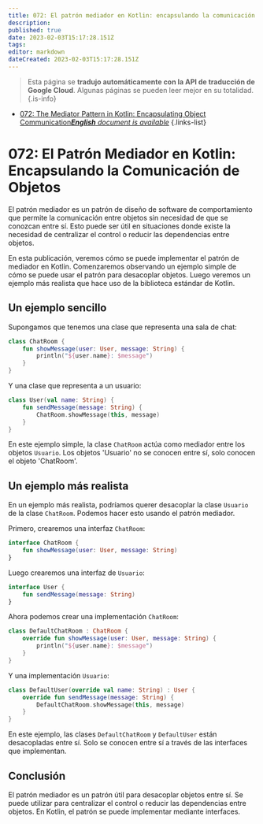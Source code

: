```yaml
---
title: 072: El patrón mediador en Kotlin: encapsulando la comunicación de objetos
description: 
published: true
date: 2023-02-03T15:17:28.151Z
tags: 
editor: markdown
dateCreated: 2023-02-03T15:17:28.151Z
---
```


> Esta página se **tradujo automáticamente con la API de traducción de Google Cloud**.
Algunas páginas se pueden leer mejor en su totalidad.{.is-info}



- [072: The Mediator Pattern in Kotlin: Encapsulating Object Communication***English** document is available*](/en/Knowledge-base/Kotlin/Learning/072-the-mediator-pattern-in-kotlin-encapsulating-object-communication)
{.links-list}


# 072: El Patrón Mediador en Kotlin: Encapsulando la Comunicación de Objetos

El patrón mediador es un patrón de diseño de software de comportamiento que permite la comunicación entre objetos sin necesidad de que se conozcan entre sí. Esto puede ser útil en situaciones donde existe la necesidad de centralizar el control o reducir las dependencias entre objetos.

En esta publicación, veremos cómo se puede implementar el patrón de mediador en Kotlin. Comenzaremos observando un ejemplo simple de cómo se puede usar el patrón para desacoplar objetos. Luego veremos un ejemplo más realista que hace uso de la biblioteca estándar de Kotlin.

## Un ejemplo sencillo

Supongamos que tenemos una clase que representa una sala de chat:

```kotlin
class ChatRoom {
    fun showMessage(user: User, message: String) {
        println("${user.name}: $message")
    }
}
```

Y una clase que representa a un usuario:

```kotlin
class User(val name: String) {
    fun sendMessage(message: String) {
        ChatRoom.showMessage(this, message)
    }
}
```

En este ejemplo simple, la clase `ChatRoom` actúa como mediador entre los objetos `Usuario`. Los objetos 'Usuario' no se conocen entre sí, solo conocen el objeto 'ChatRoom'.

## Un ejemplo más realista

En un ejemplo más realista, podríamos querer desacoplar la clase `Usuario` de la clase `ChatRoom`. Podemos hacer esto usando el patrón mediador.

Primero, crearemos una interfaz `ChatRoom`:

```kotlin
interface ChatRoom {
    fun showMessage(user: User, message: String)
}
```

Luego crearemos una interfaz de `Usuario`:

```kotlin
interface User {
    fun sendMessage(message: String)
}
```

Ahora podemos crear una implementación `ChatRoom`:

```kotlin
class DefaultChatRoom : ChatRoom {
    override fun showMessage(user: User, message: String) {
        println("${user.name}: $message")
    }
}
```

Y una implementación `Usuario`:

```kotlin
class DefaultUser(override val name: String) : User {
    override fun sendMessage(message: String) {
        DefaultChatRoom.showMessage(this, message)
    }
}
```

En este ejemplo, las clases `DefaultChatRoom` y `DefaultUser` están desacopladas entre sí. Solo se conocen entre sí a través de las interfaces que implementan.

## Conclusión

El patrón mediador es un patrón útil para desacoplar objetos entre sí. Se puede utilizar para centralizar el control o reducir las dependencias entre objetos. En Kotlin, el patrón se puede implementar mediante interfaces.